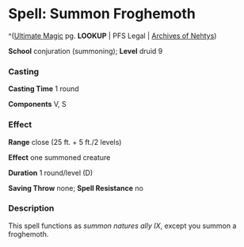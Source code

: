# Spell: Summon Froghemoth

^([Ultimate Magic][ss-summon-froghemoth] pg. **LOOKUP** | PFS Legal | [Archives of Nehtys][sn-summon-froghemoth])

**School** conjuration (summoning); **Level** druid 9

### Casting

**Casting Time** 1 round  

**Components** V, S

### Effect

**Range** close (25 ft. + 5 ft./2 levels)  

**Effect** one summoned creature  

**Duration** 1 round/level (D)  

**Saving Throw** none; **Spell Resistance** no

### Description

This spell functions as _summon natures ally IX_, except you summon a froghemoth.

[ss-summon-froghemoth]: http://paizo.com/pathfinderRPG/v57
[sn-summon-froghemoth]: http://www.archivesofnethys.com/SpellDisplay.aspx?ItemName=Summon%20Froghemoth